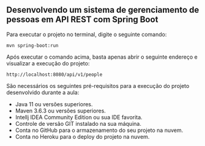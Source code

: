 ## Desenvolvendo um sistema de gerenciamento de pessoas em API REST com Spring Boot

Para executar o projeto no terminal, digite o seguinte comando:

```
mvn spring-boot:run 
```

Após executar o comando acima, basta apenas abrir o seguinte endereço e visualizar a execução do projeto:

```
http://localhost:8080/api/v1/people
```

São necessários os seguintes pré-requisitos para a execução do projeto desenvolvido durante a aula:

- Java 11 ou versões superiores.
- Maven 3.6.3 ou versões superiores.
- Intellj IDEA Community Edition ou sua IDE favorita.
- Controle de versão GIT instalado na sua máquina.
- Conta no GitHub para o armazenamento do seu projeto na nuvem.
- Conta no Heroku para o deploy do projeto na nuvem.